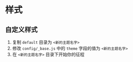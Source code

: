 # 样式

## 自定义样式

1. 复制 `default` 目录为 `<新的主题名字>`
2. 修改 `config/_base.js` 中的 `theme` 字段的值为 `<新的主题名字>`
3. 在 `<新的主题名字>` 目录下开始你的征程
